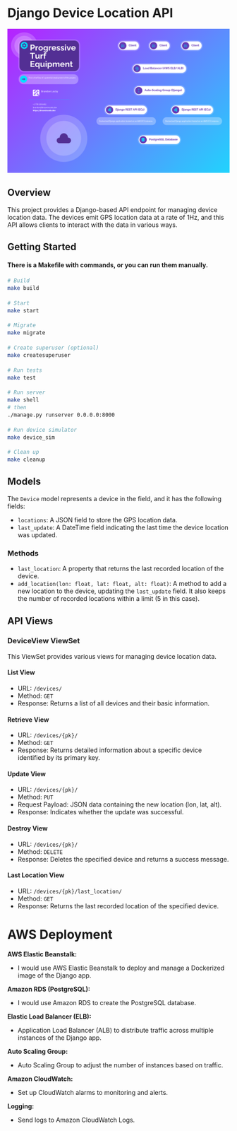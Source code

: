 # Django Device Location API

![Diagram](./docs/images/deployment.png)

## Overview

This project provides a Django-based API endpoint for managing device location data. The devices emit GPS location data at a rate of 1Hz, and this API allows clients to interact with the data in various ways.

## Getting Started

#### There is a Makefile with commands, or you can run them manually. 

```bash
# Build
make build

# Start
make start

# Migrate
make migrate

# Create superuser (optional)
make createsuperuser

# Run tests
make test

# Run server
make shell
# then
./manage.py runserver 0.0.0.0:8000

# Run device simulator
make device_sim

# Clean up
make cleanup
```

## Models

The `Device` model represents a device in the field, and it has the following fields:

- `locations`: A JSON field to store the GPS location data.
- `last_update`: A DateTime field indicating the last time the device location was updated.

### Methods

- `last_location`: A property that returns the last recorded location of the device.
- `add_location(lon: float, lat: float, alt: float)`: A method to add a new location to the device, updating the `last_update` field. It also keeps the number of recorded locations within a limit (5 in this case).

## API Views

### DeviceView ViewSet

This ViewSet provides various views for managing device location data.

#### List View

- URL: `/devices/`
- Method: `GET`
- Response: Returns a list of all devices and their basic information.

#### Retrieve View

- URL: `/devices/{pk}/`
- Method: `GET`
- Response: Returns detailed information about a specific device identified by its primary key.

#### Update View

- URL: `/devices/{pk}/`
- Method: `PUT`
- Request Payload: JSON data containing the new location (lon, lat, alt).
- Response: Indicates whether the update was successful.

#### Destroy View

- URL: `/devices/{pk}/`
- Method: `DELETE`
- Response: Deletes the specified device and returns a success message.

#### Last Location View

- URL: `/devices/{pk}/last_location/`
- Method: `GET`
- Response: Returns the last recorded location of the specified device.

# AWS Deployment

**AWS Elastic Beanstalk:**
   - I would use AWS Elastic Beanstalk to deploy and manage a Dockerized image of the Django app.

**Amazon RDS (PostgreSQL):**
   - I would use Amazon RDS to create the PostgreSQL database.

**Elastic Load Balancer (ELB):**
   - Application Load Balancer (ALB) to distribute traffic across multiple instances of the Django app.

**Auto Scaling Group:**
   - Auto Scaling Group to adjust the number of instances based on traffic.

**Amazon CloudWatch:**
   - Set up CloudWatch alarms to monitoring and alerts.

**Logging:**
   - Send logs to Amazon CloudWatch Logs.